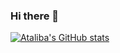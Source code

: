 ### Hi there 👋

[![Ataliba's GitHub stats](https://github-readme-stats.vercel.app/api?username=ataliba&show_icons=true&theme=dark#gh-dark-mode-only)](https://github.com/ataliba/github-readme-stats#gh-dark-mode-only)

<!--
**ataliba/ataliba** is a ✨ _special_ ✨ repository because its `README.md` (this file) appears on your GitHub profile.

Here are some ideas to get you started:

- 🔭 I’m currently working on ...
- 🌱 I’m currently learning ...
- 👯 I’m looking to collaborate on ...
- 🤔 I’m looking for help with ...
- 💬 Ask me about ...
- 📫 How to reach me: ...
- 😄 Pronouns: ...
- ⚡ Fun fact: ...
-->
